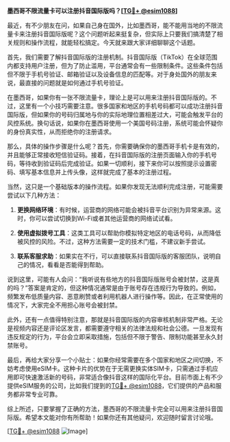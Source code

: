 **墨西哥不限流量卡可以注册抖音国际版吗？[[TG💪+ @esim1088](https://t.me/s/esim1088)]**

最近，有不少朋友在问，如果自己身在国外，比如墨西哥，能不能用当地的不限流量卡来注册抖音国际版呢？这个问题听起来挺复杂，但实际上只要我们搞清楚了相关规则和操作流程，就能轻松搞定。今天就来跟大家详细聊聊这个话题。

首先，我们需要了解抖音国际版的注册机制。抖音国际版（TikTok）在全球范围内都支持用户注册，但为了防止滥用，平台通常会有一些限制条件。这些条件包括但不限于手机号验证、邮箱验证以及设备信息的匹配等。对于身处国外的朋友来说，最直接的问题就是如何通过手机号验证。

在墨西哥，如果你有一张不限流量卡，理论上是可以用来注册抖音国际版的。不过，这里有一个小技巧需要注意。很多国家和地区的手机号码都可以成功注册抖音国际版，但如果你的号码归属地与你的实际地理位置相差过大，可能会触发平台的风控系统。换句话说，如果你在墨西哥使用一个美国号码注册，系统可能会怀疑你的身份真实性，从而拒绝你的注册请求。

那么，具体的操作步骤是什么呢？首先，你需要确保你的墨西哥手机卡是有效的，并且能够正常接收短信验证码。接着，在抖音国际版的注册页面输入你的手机号码，等待收到验证码后完成验证。如果一切顺利，接下来你可以按照提示设置密码、填写基本信息并上传头像，这样就完成了基本的注册过程。

当然，这只是一个基础版本的操作流程。如果你发现无法顺利完成注册，可能需要尝试以下几种方法：

1. **更换网络环境**：有时候，运营商的网络可能会被抖音平台识别为异常来源。这时，你可以尝试切换到Wi-Fi或者其他运营商的网络试试看。
   
2. **使用虚拟拨号工具**：这类工具可以帮助你模拟特定地区的电话号码，从而降低被风控的风险。不过，这种方法需要一定的技术门槛，不建议新手尝试。

3. **联系客服求助**：如果实在不行，可以直接联系抖音国际版的客服团队，说明自己的情况，看看是否能得到帮助。

说到这里，可能有人会问：“我听说有些地方的抖音国际版账号会被封禁，这是真的吗？”答案是肯定的，但这种情况通常是由于账号存在违规行为导致的。例如，频繁发布低质量内容、恶意刷赞或者利用机器人进行操作等。因此，在正常使用的情况下，大家完全不用担心账号会被封禁。

此外，还有一点值得特别注意，那就是抖音国际版的内容审核机制非常严格。无论是视频内容还是评论区发言，都需要遵守相关的法律法规和社会公德。一旦发现有违反规定的行为，平台会立即采取措施，包括但不限于警告、限制功能甚至永久封禁账号。

最后，再给大家分享一个小贴士：如果你经常需要在多个国家和地区之间切换，不妨考虑使用eSIM卡。这种卡片的优势在于无需更换实体SIM卡，只需通过手机应用即可快速激活新的号码，非常适合像抖音这样的国际化平台。目前市面上有不少提供eSIM服务的公司，比如我们提到的[TG💪+ @esim1088](https://t.me/s/esim1088)，它们提供的产品和服务都非常专业可靠。

综上所述，只要掌握了正确的方法，墨西哥的不限流量卡完全可以用来注册抖音国际版。希望本文能对你有所帮助！如果你还有其他疑问，欢迎随时留言讨论哦。

[[TG💪+ @esim1088](https://t.me/s/esim1088) ![Image](https://i.postimg.cc/4NQfJmqS/Snipaste-2025-05-13-00-14-12.png)]